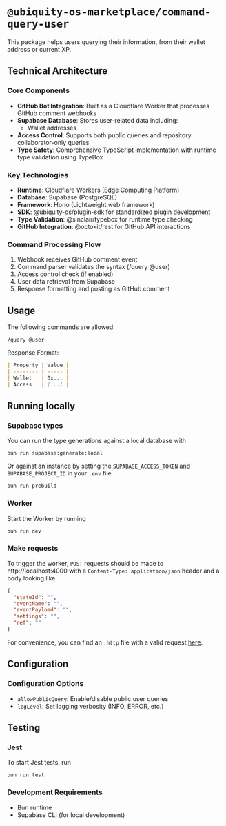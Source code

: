 # `@ubiquity-os-marketplace/command-query-user`

This package helps users querying their information, from their wallet address or current XP.

## Technical Architecture

### Core Components

- **GitHub Bot Integration**: Built as a Cloudflare Worker that processes GitHub comment webhooks
- **Supabase Database**: Stores user-related data including:
  - Wallet addresses
- **Access Control**: Supports both public queries and repository collaborator-only queries
- **Type Safety**: Comprehensive TypeScript implementation with runtime type validation using TypeBox

### Key Technologies

- **Runtime**: Cloudflare Workers (Edge Computing Platform)
- **Database**: Supabase (PostgreSQL)
- **Framework**: Hono (Lightweight web framework)
- **SDK**: @ubiquity-os/plugin-sdk for standardized plugin development
- **Type Validation**: @sinclair/typebox for runtime type checking
- **GitHub Integration**: @octokit/rest for GitHub API interactions

### Command Processing Flow

1. Webhook receives GitHub comment event
2. Command parser validates the syntax (/query @user)
3. Access control check (if enabled)
4. User data retrieval from Supabase
5. Response formatting and posting as GitHub comment

## Usage

The following commands are allowed:

```shell
/query @user
```

Response Format:

```markdown
| Property | Value |
| -------- | ----- |
| Wallet   | 0x... |
| Access   | [...] |
```

## Running locally

### Supabase types

You can run the type generations against a local database with

```shell
bun run supabase:generate:local
```

Or against an instance by setting the `SUPABASE_ACCESS_TOKEN` and `SUPABASE_PROJECT_ID` in your `.env` file

```shell
bun run prebuild
```

### Worker

Start the Worker by running

```shell
bun run dev
```

### Make requests

To trigger the worker, `POST` requests should be made to http://localhost:4000 with a `Content-Type: application/json`
header and a body looking like

```json
{
  "stateId": "",
  "eventName": "",
  "eventPayload": "",
  "settings": "",
  "ref": ""
}
```

For convenience, you can find an `.http` file with a valid request [here](/tests/http/request.http).

## Configuration

### Configuration Options

- `allowPublicQuery`: Enable/disable public user queries
- `logLevel`: Set logging verbosity (INFO, ERROR, etc.)

## Testing

### Jest

To start Jest tests, run

```shell
bun run test
```

### Development Requirements

- Bun runtime
- Supabase CLI (for local development)
